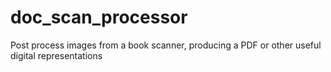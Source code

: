 # doc_scan_processor
Post process images from a book scanner, producing a PDF or other useful digital representations
